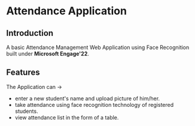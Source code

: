 # Attendance Application</br>

## Introduction
A basic Attendance Management Web Application using Face Recognition built under **Microsoft Engage'22**. </br>

## Features
The Application can ->
* enter a new student's name and upload picture of him/her.
* take attendance using face recognition technology of registered students.
* view attendance list in the form of a table. 
